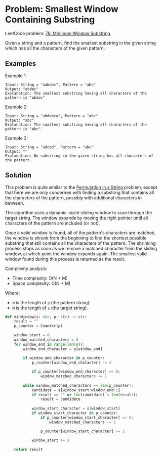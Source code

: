 # Problem: Smallest Window Containing Substring

LeetCode problem: [76. Minimum Window Substring](https://leetcode.com/problems/minimum-window-substring/).

Given a string and a pattern, find the smallest substring in the given string which has all the characters of the given pattern.

## Examples

Example 1:

```plaintext
Input: String = "aabdec", Pattern = "abc"
Output: "abdec"
Explanation: The smallest substring having all characters of the pattern is "abdec"
```

Example 2:

```plaintext
Input: String = "abdabca", Pattern = "abc"
Output: "abc"
Explanation: The smallest substring having all characters of the pattern is "abc".
```

Example 3:

```plaintext
Input: String = "adcad", Pattern = "abc"
Output: ""
Explanation: No substring in the given string has all characters of the pattern.
```

## Solution

This problem is quite similar to the [Permutation in a String](./08-permutation-in-a-string.md) problem, except that here we are only concerned with finding a substring that contains all the characters of the pattern, possibly with additional characters in between.

The algorithm uses a dynamic-sized sliding window to scan through the target string. The window expands by moving the right pointer until all characters of the pattern are included (or not).

Once a valid window is found, all of the pattern's characters are matched, the window is shrunk from the beginning to find the shortest possible substring that still contains all the characters of the pattern. The shrinking process stops as soon as we remove a matched character from the sliding window, at which point the window expands again. The smallest valid window found during this process is returned as the result.

Complexity analysis:

- Time complexity: O(N + M)
- Space complexity: O(N + M)

Where:

- `N` is the length of `p` (the pattern string).
- `M` is the length of `s` (the target string).

```python
def minWindow(s: str, p: str) -> str:
    result = ""
    p_counter = Counter(p)
    
    window_start = 0
    window_matched_characters = 0
    for window_end in range(len(s)):
        window_end_character = s[window_end]
        
        if window_end_character in p_counter:
            p_counter[window_end_character] -= 1

            if p_counter[window_end_character] == 0:
                window_matched_characters += 1
        
        while window_matched_characters == len(p_counter):
            candidate = s[window_start:window_end+1]
            if result == "" or len(candidate) < len(result):
                result = candidate
            
            window_start_character = s[window_start]
            if window_start_character in p_counter:
                if p_counter[window_start_character] == 0:
                    window_matched_characters -= 1

                p_counter[window_start_character] += 1
            
            window_start += 1
    
    return result
```
